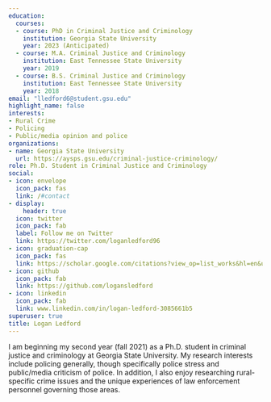 ```yaml
---
education:
  courses:
  - course: PhD in Criminal Justice and Criminology
    institution: Georgia State University
    year: 2023 (Anticipated)
  - course: M.A. Criminal Justice and Criminology
    institution: East Tennessee State University
    year: 2019
  - course: B.S. Criminal Justice and Criminology
    institution: East Tennessee State University
    year: 2018
email: "lledford6@student.gsu.edu"
highlight_name: false
interests:
- Rural Crime
- Policing
- Public/media opinion and police
organizations:
- name: Georgia State University
  url: https://aysps.gsu.edu/criminal-justice-criminology/
role: Ph.D. Student in Criminal Justice and Criminology
social:
- icon: envelope
  icon_pack: fas
  link: /#contact
- display:
    header: true
  icon: twitter
  icon_pack: fab
  label: Follow me on Twitter
  link: https://twitter.com/loganledford96
- icon: graduation-cap
  icon_pack: fas
  link: https://scholar.google.com/citations?view_op=list_works&hl=en&user=Z9Y5uRQAAAAJ
- icon: github
  icon_pack: fab
  link: https://github.com/logansledford
- icon: linkedin
  icon_pack: fab
  link: www.linkedin.com/in/logan-ledford-3085661b5
superuser: true
title: Logan Ledford
---
```


I am beginning my second year (fall 2021) as a Ph.D. student in criminal justice and criminology at Georgia State University. My research interests include policing generally, though specifically police stress and public/media criticism of police. In addition, I also enjoy researching rural-specific crime issues and the unique experiences of law enforcement personnel governing those areas. 
